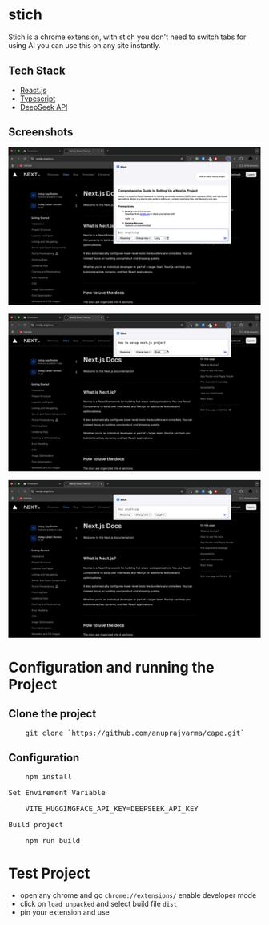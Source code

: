# stich

Stich is a chrome extension, with stich you don't need to switch tabs for using AI you can use this on any site instantly.

## Tech Stack

- [React.js](https://react.dev/)
- [Typescript](https://www.typescriptlang.org/)
- [DeepSeek API](https://api-docs.deepseek.com/)

## Screenshots

![Course Page](./images/image3.png)

![Dashborad Page](./images/image2.png)

![Courses Page](./images/image1.png)

# Configuration and running the Project

## Clone the project

<pre>
    git clone `https://github.com/anuprajvarma/cape.git`
</pre>

## Configuration

<pre>
    npm install

Set Envirement Variable

    VITE_HUGGINGFACE_API_KEY=DEEPSEEK_API_KEY

Build project

    npm run build    
</pre>

# Test Project

- open any chrome and go `chrome://extensions/` enable developer mode
- click on `load unpacked` and select build file `dist`
- pin your extension and use

